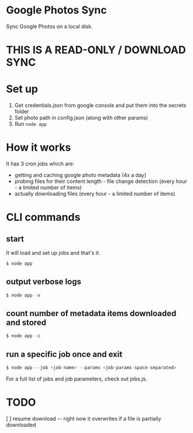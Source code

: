 # Google Photos Sync
Sync Google Photos on a local disk.

# THIS IS A READ-ONLY / DOWNLOAD SYNC

# Set up

1. Get credentials.json from google console and put them into the secrets folder
2. Set photo path in config.json (along with other params)
3. Run `node app`

# How it works



It has 3 cron jobs which are:
- getting and caching google photo metadata (4x a day)
- probing files for their content length - file change detection (every hour - a limited number of items)
- actually downloading files (every hour - a limited number of items)

# CLI commands

## start

It will load and set up jobs and that's it.

```js
$ node app
```

## output verbose logs

```js
$ node app -v
```

## count number of metadata items downloaded and stored

```js
$ node app -c
```

## run a specific job once and exit

```js
$ node app --job <job-name> --params <job-params-space-separated>
```

For a full list of jobs and job parameters, check out jobs.js.

# TODO

[ ] resume download -- right now it overwrites if a file is partially downloaded

